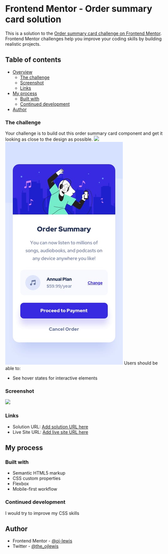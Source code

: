 # Frontend Mentor - Order summary card solution

This is a solution to the [Order summary card challenge on Frontend Mentor](https://www.frontendmentor.io/challenges/order-summary-component-QlPmajDUj). Frontend Mentor challenges help you improve your coding skills by building realistic projects. 

## Table of contents

- [Overview](#overview)
  - [The challenge](#the-challenge)
  - [Screenshot](#screenshot)
  - [Links](#links)
- [My process](#my-process)
  - [Built with](#built-with)
  - [Continued development](#continued-development)
- [Author](#author)

### The challenge
Your challenge is to build out this order summary card component and get it looking as close to the design as possible.
![](./design/dessktop-design.jpg)
![](./design/mobile-design.jpg)
Users should be able to:

- See hover states for interactive elements

### Screenshot

![](./screenshot.jpg)

### Links

- Solution URL: [Add solution URL here](https://your-solution-url.com)
- Live Site URL: [Add live site URL here](https://your-live-site-url.com)

## My process

### Built with

- Semantic HTML5 markup
- CSS custom properties
- Flexbox
- Mobile-first workflow



### Continued development
I would try to improve my CSS skills

## Author

- Frontend Mentor - [@oj-lewis](https://www.frontendmentor.io/profile/oj-lewis)
- Twitter - [@the_ojlewis](https://www.twitter.com/the_ojlewis)



